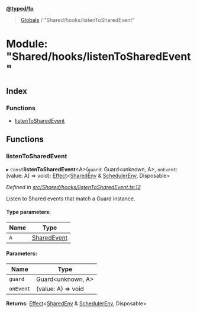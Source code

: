 **[@typed/fp](../README.md)**

> [Globals](../globals.md) / "Shared/hooks/listenToSharedEvent"

# Module: "Shared/hooks/listenToSharedEvent"

## Index

### Functions

* [listenToSharedEvent](_shared_hooks_listentosharedevent_.md#listentosharedevent)

## Functions

### listenToSharedEvent

▸ `Const`**listenToSharedEvent**\<A>(`guard`: Guard\<unknown, A>, `onEvent`: (value: A) => void): [Effect](_effect_effect_.effect.md)\<[SharedEnv](../interfaces/_shared_core_services_sharedenv_.sharedenv.md) & [SchedulerEnv](../interfaces/_scheduler_schedulerenv_.schedulerenv.md), Disposable>

*Defined in [src/Shared/hooks/listenToSharedEvent.ts:12](https://github.com/TylorS/typed-fp/blob/41076ce/src/Shared/hooks/listenToSharedEvent.ts#L12)*

Listen to Shared events that match a Guard instance.

#### Type parameters:

Name | Type |
------ | ------ |
`A` | [SharedEvent](_shared_core_events_sharedevent_.sharedevent.md) |

#### Parameters:

Name | Type |
------ | ------ |
`guard` | Guard\<unknown, A> |
`onEvent` | (value: A) => void |

**Returns:** [Effect](_effect_effect_.effect.md)\<[SharedEnv](../interfaces/_shared_core_services_sharedenv_.sharedenv.md) & [SchedulerEnv](../interfaces/_scheduler_schedulerenv_.schedulerenv.md), Disposable>
